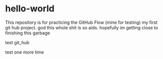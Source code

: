# hello-world
This repository is for practicing the GitHub Flow (mine for testing)
my first git hub project. god this whole shit is so aids. hopefully im getting close to finishing this garbage

test git_hub

test one more time

